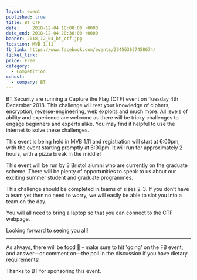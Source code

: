 ```yaml
---
layout: event
published: true
title: BT CTF
date:     2018-12-04 18:00:00 +0000
date_end: 2018-12-04 20:30:00 +0000
banner: 2018_12_04_bt_ctf.jpg
location: MVB 1.11
fb_link: https://www.facebook.com/events/264563627458674/
ticket_link:
price: Free
category:
  - Competition
cohost:
  - company: BT
---
```


BT Security are running a Capture the Flag (CTF) event on Tuesday 4th December 2018. This challenge will test your knowledge of ciphers, encryption, reverse-engineering, web exploits and much more. All levels of ability and experience are welcome as there will be tricky challenges to engage beginners and experts alike. You may find it helpful to use the internet to solve these challenges.

This event is being held in MVB 1.11 and registration will start at 6:00pm, with the event starting promptly at 6:30pm. It will run for approximately 2 hours, with a pizza break in the middle!

This event will be run by 3 Bristol alumni who are currently on the graduate scheme. There will be plenty of opportunities to speak to us about our exciting summer student and graduate programmes.

This challenge should be completed in teams of sizes 2-3. If you don’t have a team yet then no need to worry, we will easily be able to slot you into a team on the day.

You will all need to bring a laptop so that you can connect to the CTF webpage.

Looking forward to seeing you all!

---

As always, there will be food 🍕 - make sure to hit 'going' on the FB event, and answer—or comment on—the poll in the discussion if you have dietary requirements!

Thanks to BT for sponsoring this event.
